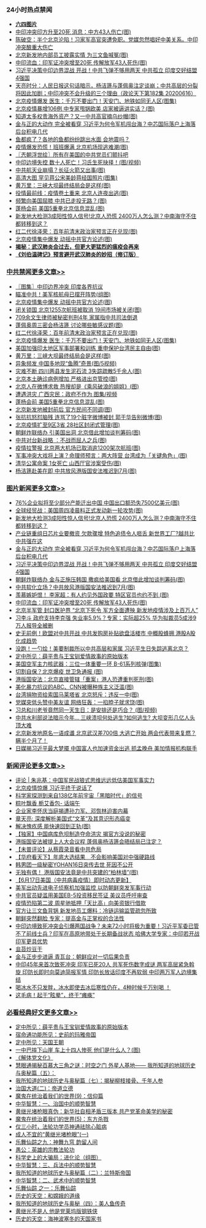 <div class="catlist">
<h3>24小时热点禁闻</h3>
<ul>
<li><b><a href="64photo" target="_blank">六四图片</a></b></li>
<li><a href="https://github.com/fqnews/bnews/blob/master/cbnews/20200617/1345959.md">中印冲突印方升至20死 消息：中方43人伤亡(图)</a></li>
<li><a href="https://github.com/fqnews/bnews/blob/master/cbnews/20200617/1345954.md">陈破空：半个北京沦陷！习家军高官突遭免职。党媒忽然唱好中美关系。中印冲突酿重大伤亡 </a></li>
<li><a href="https://github.com/fqnews/bnews/blob/master/cbnews/20200617/1345956.md">北京新发地内部员工披露实情 为三文鱼喊冤(图)</a></li>
<li><a href="https://github.com/fqnews/bnews/blob/master/topimagenews/20200617/1345989.md">中印流血：印军证冲突增至20死 传解放军43人死伤(图)</a></li>
<li><a href="https://github.com/fqnews/bnews/blob/master/topimagenews/20200617/1346231.md">习近平决策中印边界混战 开战！中共飞弹不够用两天 中共孤立 印度交好结盟4强国</a></li>
<li><a href="https://github.com/fqnews/bnews/blob/master/cbnews/20200617/1346085.md">天亮时分：人民日报这句话暗示，杨洁篪与蓬佩奥注定谈崩；中共高层的分裂将因此加剧；中印冲突不会升级的三个理由（政论天下第182集 20200616） </a></li>
<li><a href="https://github.com/fqnews/bnews/blob/master/cbnews/20200617/1346237.md">北京疫情爆发 医生：千万不要出门！天安门、地铁如同无人区(图集)</a></li>
<li><a href="https://github.com/fqnews/bnews/blob/master/cbnews/20200617/1346020.md">北京疫情暴增106例 中专家甩锅欧美 店家被逼讲实话？(图)</a></li>
<li><a href="https://github.com/fqnews/bnews/blob/master/cnnews/20200617/1346216.md">知道太多权贵海外资产？又一中共高官摘乌纱帽(图)</a></li>
<li><a href="https://github.com/fqnews/bnews/blob/master/topimagenews/20200617/1346236.md">金与正的大动作 完全被看穿 习近平为何令军机闯台海？中芯国际落户上海落后台积电几代</a></li>
<li><a href="https://github.com/fqnews/bnews/blob/master/cnnews/20200617/1345970.md">鱼都疯了？各地的鱼都纷纷跳出水面 会地震吗？</a></li>
<li><a href="https://github.com/fqnews/bnews/blob/master/cnnews/20200617/1346265.md">疫情爆发恐慌！班班爆满 北京机场现逃难潮(图)</a></li>
<li><a href="https://github.com/fqnews/bnews/blob/master/ssgc/20200617/1345953.md">〖兲朝浮世绘〗所有在美国的中共党员们颤抖吧</a></li>
<li><a href="https://github.com/fqnews/bnews/blob/master/cnnews/20200617/1346161.md">中印边境失控 数十人死亡！习氏生死抉择！(图/视频)</a></li>
<li><a href="https://github.com/fqnews/bnews/blob/master/cnnews/20200617/1346158.md">中共航天业崩塌？长征火箭又出事(图)</a></li>
<li><a href="https://github.com/fqnews/bnews/blob/master/cnnews/20200617/1345978.md">高清大图 罕见蒋公宋美龄蒋经国照片(图集)</a></li>
<li><a href="https://github.com/fqnews/bnews/blob/master/cbnews/20200617/1346223.md">黄万里：三峡大坝最终结局会是这样(图)</a></li>
<li><a href="https://github.com/fqnews/bnews/blob/master/cbnews/20200617/1346086.md">役情最前线：疫情卷土重来 北京人连夜出逃(图)</a></li>
<li><a href="https://github.com/fqnews/bnews/blob/master/cbnews/20200617/1346031.md">频繁向美国屈膝 中共已走投无路？(图)</a></li>
<li><a href="https://github.com/fqnews/bnews/blob/master/cbnews/20200617/1346184.md">蓬杨会前 美国5重拳北京信息混乱(图)</a></li>
<li><a href="https://github.com/fqnews/bnews/blob/master/topimagenews/20200617/1346358.md">新发地大检测3成阳性惊人信号!北京人恐慌 2400万人怎么测？中南海守不住 都转移到这？</a></li>
<li><a href="https://github.com/fqnews/bnews/blob/master/cbnews/20200617/1346243.md">红二代徐泽荣：百年前清末政治家预言正在兑现(图)</a></li>
<li><a href="https://github.com/fqnews/bnews/blob/master/cbnews/20200617/1346276.md">北京疫情集中爆发 动摇中共官方论述(图)</a></li>
<li><b><a href="https://github.com/fqnews/bnews/blob/master/comments/20200211/1275071.md" target="_blank">揭秘：武汉肺炎会过去，但更大更猛烈的瘟疫会再来</a></b></li>
<li><b><a href="https://github.com/fqnews/bnews/blob/master/comments/20200207/1272816.md" target="_blank">《刘伯温碑记》预言避开武汉肺炎的妙招（修订版）</a></b></li>
</ul>
</div>

<div class="catlist">
<h3><a href="https://github.com/fqnews/bnews/blob/master/cbnews/" target="_blank">中共禁闻</a><span><a href="https://github.com/fqnews/bnews/blob/master/cbnews/" target="_blank" rel="nofollow">更多文章>></a></span></h3>
<ul>
<li><a href="https://github.com/fqnews/bnews/blob/master/cbnews/20200617/1346369.md" target="_blank">〖图集〗中印边界冲突 印度各界抗议</a></li>
<li><a href="https://github.com/fqnews/bnews/blob/master/cbnews/20200617/1346364.md" target="_blank">瞄准中共！美军核航母已摆开阵势(组图)</a></li>
<li><a href="https://github.com/fqnews/bnews/blob/master/cbnews/20200617/1346276.md" target="_blank">北京疫情集中爆发 动摇中共官方论述(图)</a></li>
<li><a href="https://github.com/fqnews/bnews/blob/master/cbnews/20200617/1346256.md" target="_blank">闭关锁国 北京1255次航班被取消 19间市场被关闭(图)</a></li>
<li><a href="https://github.com/fqnews/bnews/blob/master/cbnews/20200617/1346245.md" target="_blank">709余文生律师被秘密判刑4年 家属指中共司法倒退</a></li>
<li><a href="https://github.com/fqnews/bnews/blob/master/cbnews/20200617/1346244.md" target="_blank">蓬佩奥周三密会杨洁篪 讨论哪些敏感议题(图)</a></li>
<li><a href="https://github.com/fqnews/bnews/blob/master/cbnews/20200617/1346243.md" target="_blank">红二代徐泽荣：百年前清末政治家预言正在兑现(图)</a></li>
<li><a href="https://github.com/fqnews/bnews/blob/master/cbnews/20200617/1346237.md" target="_blank">北京疫情爆发 医生：千万不要出门！天安门、地铁如同无人区(图集)</a></li>
<li><a href="https://github.com/fqnews/bnews/blob/master/cbnews/20200617/1346234.md" target="_blank">美国加强印太地区军事部署和训练 重申保护台湾民主自由(图)</a></li>
<li><a href="https://github.com/fqnews/bnews/blob/master/cbnews/20200617/1346223.md" target="_blank">黄万里：三峡大坝最终结局会是这样(图)</a></li>
<li><a href="https://github.com/fqnews/bnews/blob/master/cbnews/20200617/1346222.md" target="_blank">异象频发 中国多地现“鱼腾”奇景(图/5视频)</a></li>
<li><a href="https://github.com/fqnews/bnews/blob/master/cbnews/20200617/1346221.md" target="_blank">灾难不断 四川两县发生泥石流 3失踪疏散5千余人(图)</a></li>
<li><a href="https://github.com/fqnews/bnews/blob/master/cbnews/20200617/1346213.md" target="_blank">北京本土确诊病例增加 严格进出京管控(图)</a></li>
<li><a href="https://github.com/fqnews/bnews/blob/master/cbnews/20200617/1346212.md" target="_blank">北京人在微博求救 热搜却是《乘风破浪的姐姐》(图)</a></li>
<li><a href="https://github.com/fqnews/bnews/blob/master/cbnews/20200617/1346186.md" target="_blank">遭遇洪灾 广西灾民：政府不作为 图集/视频</a></li>
<li><a href="https://github.com/fqnews/bnews/blob/master/cbnews/20200617/1346184.md" target="_blank">蓬杨会前 美国5重拳北京信息混乱(图)</a></li>
<li><a href="https://github.com/fqnews/bnews/blob/master/cbnews/20200617/1346167.md" target="_blank">北京新发地被封前后 官方民间不同调(图)</a></li>
<li><a href="https://github.com/fqnews/bnews/blob/master/cbnews/20200617/1346166.md" target="_blank">张抗抗怒怼脑残 连骂了19个脏字微博被封 郭于华告别微博(图)</a></li>
<li><a href="https://github.com/fqnews/bnews/blob/master/cbnews/20200617/1346157.md" target="_blank">北京疫情扩至9区3省 28社区封闭式管理(图)</a></li>
<li><a href="https://github.com/fqnews/bnews/blob/master/cbnews/20200617/1346155.md" target="_blank">朝鲜炸联络办 引美国出洞 北京借此增加谈判筹码(图)</a></li>
<li><a href="https://github.com/fqnews/bnews/blob/master/cbnews/20200617/1346154.md" target="_blank">中共对台新战略 ：不战而屈人之兵(图)</a></li>
<li><a href="https://github.com/fqnews/bnews/blob/master/cbnews/20200617/1346153.md" target="_blank">疫情拉警报 北京两大机场已取消逾1200架次航班(图)</a></li>
<li><a href="https://github.com/fqnews/bnews/blob/master/cbnews/20200617/1346132.md" target="_blank">军事冲突大戏将上演？命理师预言：两大阵营 台湾成为「关键角色」(图)</a></li>
<li><a href="https://github.com/fqnews/bnews/blob/master/cbnews/20200617/1346130.md" target="_blank">清华公寓命案 1女死亡 山西厅官涉案受伤(图)</a></li>
<li><a href="https://github.com/fqnews/bnews/blob/master/cbnews/20200617/1346120.md" target="_blank">杨洁篪赴美在即 中共放风港版国安法推迟到7月(图)</a></li>

</ul>
</div>
<div class="catlist">
<h3><a href="https://github.com/fqnews/bnews/blob/master/topimagenews/" target="_blank">图片新闻</a><span><a href="https://github.com/fqnews/bnews/blob/master/topimagenews/" target="_blank" rel="nofollow">更多文章>></a></span></h3>
<ul>
<li><a href="https://github.com/fqnews/bnews/blob/master/topimagenews/20200617/1346381.md" target="_blank">76%企业拟将至少部分产能迁出中国 中国出口额恐失7500亿美元(图)</a></li>
<li><a href="https://github.com/fqnews/bnews/blob/master/topimagenews/20200617/1346375.md" target="_blank">全球经贸战：美国周四凌晨料正式发动新一轮攻势(图)</a></li>
<li><a href="https://github.com/fqnews/bnews/blob/master/topimagenews/20200617/1346358.md" target="_blank">新发地大检测3成阳性惊人信号!北京人恐慌 2400万人怎么测？中南海守不住 都转移到这？</a></li>
<li><a href="https://github.com/fqnews/bnews/blob/master/topimagenews/20200617/1346314.md" target="_blank">产业链重组日芯片业要撤资 欠款骤增 特色追债令人咂舌 新世界工厂?越共比中共强在这</a></li>
<li><a href="https://github.com/fqnews/bnews/blob/master/topimagenews/20200617/1346236.md" target="_blank">金与正的大动作 完全被看穿 习近平为何令军机闯台海？中芯国际落户上海落后台积电几代</a></li>
<li><a href="https://github.com/fqnews/bnews/blob/master/topimagenews/20200617/1346231.md" target="_blank">习近平决策中印边界混战 开战！中共飞弹不够用两天 中共孤立 印度交好结盟4强国</a></li>
<li><a href="https://github.com/fqnews/bnews/blob/master/topimagenews/20200617/1346152.md" target="_blank">朝鲜炸联络办 金与正施压韩国 撒疯给美国看 北京借此增加谈判筹码(图)</a></li>
<li><a href="https://github.com/fqnews/bnews/blob/master/topimagenews/20200617/1346151.md" target="_blank">中共软化立场？中共放风港版国安法推迟到7月(图)</a></li>
<li><a href="https://github.com/fqnews/bnews/blob/master/topimagenews/20200617/1346070.md" target="_blank">羡慕嫉妒恨！ 李家超：有人约见外国政要 特区官员也约不到 (图)</a></li>
<li><a href="https://github.com/fqnews/bnews/blob/master/topimagenews/20200617/1345989.md" target="_blank">中印流血：印军证冲突增至20死 传解放军43人死伤(图)</a></li>
<li><a href="https://github.com/fqnews/bnews/blob/master/topimagenews/20200616/1345847.md" target="_blank">北京半军管 封口医护界 “北京下死令 军方全面遭殃 新发地疫情涉及上百万人”</a></li>
<li><a href="https://github.com/fqnews/bnews/blob/master/topimagenews/20200616/1345791.md" target="_blank">习李斗 政府支持李克强 失业率5.9%？专家：实际超25% 华为拟裁员5成涉9万人报导全被删</a></li>
<li><a href="https://github.com/fqnews/bnews/blob/master/topimagenews/20200616/1345778.md" target="_blank">史无前例！欧盟对中共开战 中共发购房补贴欲盘活楼市 中概股蜂拥 港股A股化成趋势</a></li>
<li><a href="https://github.com/fqnews/bnews/blob/master/topimagenews/20200616/1345746.md" target="_blank">没跑！一勺烩！美要制裁所以中共高层和家属 习近平生日失踪逃离北京？</a></li>
<li><a href="https://github.com/fqnews/bnews/blob/master/comments/20200616/1345658.md" target="_blank">定中所见：薛平贵与王宝钏爱情故事的原始版本</a></li>
<li><a href="https://github.com/fqnews/bnews/blob/master/topimagenews/20200616/1345679.md" target="_blank">美国空军主力核武器：三位一体重要一环 B-61系列核弹(图集)</a></li>
<li><a href="https://github.com/fqnews/bnews/blob/master/topimagenews/20200616/1345667.md" target="_blank">切割自保？北京爆疫 世卫急通报 (图)</a></li>
<li><a href="https://github.com/fqnews/bnews/blob/master/topimagenews/20200616/1345495.md" target="_blank">港版国安法：北京直接管辖「重案」港人恐遭重判死刑(图)</a></li>
<li><a href="https://github.com/fqnews/bnews/blob/master/topimagenews/20200615/1345332.md" target="_blank">美化暴力抗议的ABC、CNN被曝种族主义泛滥(图)</a></li>
<li><a href="https://github.com/fqnews/bnews/blob/master/topimagenews/20200615/1345331.md" target="_blank">台湾捐物资给索国马莱塔省 北京怒斥：违反一中(图)</a></li>
<li><a href="https://github.com/fqnews/bnews/blob/master/topimagenews/20200615/1345330.md" target="_blank">党媒突低头赞中美友谊 网络狂轰：一掐脖子就求饶(图)</a></li>
<li><a href="https://github.com/fqnews/bnews/blob/master/topimagenews/20200615/1345329.md" target="_blank">习总和川老爷竟然同一天生日：是安排还是巧合？ (图/视频)</a></li>
<li><a href="https://github.com/fqnews/bnews/blob/master/topimagenews/20200615/1345297.md" target="_blank">中共水利部说法暗示今年&#8230; 三峡溃坝何处逃生?如何逃生? 大坝变形几亿人头顶大难</a></li>
<li><a href="https://github.com/fqnews/bnews/blob/master/topimagenews/20200615/1345231.md" target="_blank">北京新发地原名一语成谶 北京武汉差700倍 大逃亡开始 两会代表带来复燃？瞒半个月了！</a></li>
<li><a href="https://github.com/fqnews/bnews/blob/master/topimagenews/20200615/1345204.md" target="_blank">日媒揭习近平最大梦魇 中国富人也加速资金出逃 抓孟晚舟 美加情报机构联手</a></li>

</ul>
</div>
<div class="catlist">
<h3><a href="https://github.com/fqnews/bnews/blob/master/comments/" target="_blank">新闻评论</a><span><a href="https://github.com/fqnews/bnews/blob/master/comments/" target="_blank" rel="nofollow">更多文章>></a></span></h3>
<ul>
<li><a href="https://github.com/fqnews/bnews/blob/master/comments/20200618/1346446.md" target="_blank">评论 | 朱兆基：中国军民战狼式思维远远低估美国军事实力</a></li>
<li><a href="https://github.com/fqnews/bnews/blob/master/comments/20200617/1346373.md" target="_blank">北京疫情惊爆 习近平终于说话了</a></li>
<li><a href="https://github.com/fqnews/bnews/blob/master/comments/20200617/1346368.md" target="_blank">科学家探测到来自138亿年前宇宙「黑暗时代」的信号</a></li>
<li><a href="https://github.com/fqnews/bnews/blob/master/comments/20200617/1346367.md" target="_blank">粽叶飘香 栀艾香包- 话端午</a></li>
<li><a href="https://github.com/fqnews/bnews/blob/master/comments/20200617/1346351.md" target="_blank">企业家李怀庆当庭揭遭孙力军、邓恢林迫害内幕</a></li>
<li><a href="https://github.com/fqnews/bnews/blob/master/comments/20200617/1346324.md" target="_blank">章天亮: 深度解析美国式“文革”及其意识形态癌变</a></li>
<li><a href="https://github.com/fqnews/bnews/blob/master/comments/20200617/1346321.md" target="_blank">解决愧疚感 能快速回到正轨(图)</a></li>
<li><a href="https://github.com/fqnews/bnews/blob/master/comments/20200617/1346318.md" target="_blank">【独家】中国病库危坝制造夺命洪灾 揭官方没说的秘密</a></li>
<li><a href="https://github.com/fqnews/bnews/blob/master/comments/20200617/1346300.md" target="_blank">港版国安法被提上人大会议程 蓬佩奥杨洁篪会晤结局已注定？</a></li>
<li><a href="https://github.com/fqnews/bnews/blob/master/comments/20200617/1346296.md" target="_blank">【未普评论】从蔡霞录音看中共危局</a></li>
<li><a href="https://github.com/fqnews/bnews/blob/master/comments/20200617/1346295.md" target="_blank">【华府看天下】年底大选结果　不会影响美国对中强硬路线</a></li>
<li><a href="https://github.com/fqnews/bnews/blob/master/comments/20200617/1346291.md" target="_blank">韩男团一级秘密YOHAN16日突传去世 死因不公开</a></li>
<li><a href="https://github.com/fqnews/bnews/blob/master/comments/20200617/1346283.md" target="_blank">无独有偶！ 港版国安法竟是中共突建的“柏林墙”(图)</a></li>
<li><a href="https://github.com/fqnews/bnews/blob/master/comments/20200617/1346281.md" target="_blank">【6月17日美国（中共病毒疫情）即时动态更新】</a></li>
<li><a href="https://github.com/fqnews/bnews/blob/master/comments/20200617/1346246.md" target="_blank">美军出动先进电子侦察机加强监控 以防朝鲜突发军事行动</a></li>
<li><a href="https://github.com/fqnews/bnews/blob/master/comments/20200617/1346239.md" target="_blank">中共官员疑滥用美国EB-5投资移民签证 美议员呼吁审查</a></li>
<li><a href="https://github.com/fqnews/bnews/blob/master/comments/20200617/1346238.md" target="_blank">疫情恐陷第二波  周星驰抵押「天比高」向美资银行借款</a></li>
<li><a href="https://github.com/fqnews/bnews/blob/master/comments/20200617/1346228.md" target="_blank">官方让三文鱼背锅 新发地员工爆料：冷链运输监管疏忽所致</a></li>
<li><a href="https://github.com/fqnews/bnews/blob/master/comments/20200617/1346227.md" target="_blank">朝鲜突然翻脸 专家：提高金与正掌权的合法性</a></li>
<li><a href="https://github.com/fqnews/bnews/blob/master/comments/20200617/1346205.md" target="_blank">中印边境致死冲突会引爆两国战争？未来72小时将极为重要！习近平军委已管不了前线士兵？印军在高原地带处于长期备战状态 哈佛大学专家：中印若开战 印军更具优势</a></li>
<li><a href="https://github.com/fqnews/bnews/blob/master/comments/20200617/1346204.md" target="_blank">韭苔炒豆干</a></li>
<li><a href="https://github.com/fqnews/bnews/blob/master/comments/20200617/1346199.md" target="_blank">金与正步步进逼 青瓦台：朝鲜应对一切后果负责</a></li>
<li><a href="https://github.com/fqnews/bnews/blob/master/comments/20200617/1346187.md" target="_blank">中印45年来首次致死冲突 印军已死20人 共军死伤数字成谜 两军高层紧急斡旋 印防长即时向莫迪简报军情 印防长放话印度不再软弱 中印两万军人边境集结</a></li>
<li><a href="https://github.com/fqnews/bnews/blob/master/comments/20200617/1346183.md" target="_blank">喝冰水不只发胖，冰水即使去冰后寒性仍在，4种时候千万别喝 ！</a></li>
<li><a href="https://github.com/fqnews/bnews/blob/master/comments/20200617/1346182.md" target="_blank">这毛病！起于“眩晕”，终于“瘫痪”</a></li>

</ul>
</div>

<div class="catlist">
<h3><a href="https://github.com/fqnews/bnews/blob/master/bikan/" target="_blank">必看经典好文</a><span><a href="https://github.com/fqnews/bnews/blob/master/bikan/" target="_blank" rel="nofollow">更多文章>></a></span></h3>
<ul>
<li><a href="https://github.com/fqnews/bnews/blob/master/comments/20200616/1345658.md" target="_blank">定中所见：薛平贵与王宝钏爱情故事的原始版本</a></li>
<li><a href="https://github.com/fqnews/bnews/blob/master/cbnews/20180711/970353.md" target="_blank">宿命通功能所见：史前的玛雅帝国</a></li>
<li><a href="https://github.com/fqnews/bnews/blob/master/tculture/xiulian/20151111/470021.md" target="_blank">定中所见：天国王朝</a></li>
<li><a href="https://github.com/fqnews/bnews/blob/master/cbnews/20200611/1343057.md" target="_blank">一中巴摔下山崖 车上十四人惨死 他们是什么人？(图)</a></li>
<li><a href="https://github.com/fqnews/bnews/blob/master/bookwiki/20130610/138400.md" target="_blank">《解体党文化》</a></li>
<li><a href="https://github.com/fqnews/bnews/blob/master/cbnews/20170907/819423.md" target="_blank">慧眼通揭秘百慕大三角之谜：时空之门 外星人基地—— 我所知道的地球历史与奥秘篇（五）：</a></li>
<li><a href="https://github.com/fqnews/bnews/blob/master/topimagenews/20171210/868397.md" target="_blank">我所知道的地球历史与奥秘篇（七）：揭秘柳枝接骨、千年人参</a></li>
<li><a href="https://github.com/fqnews/bnews/blob/master/cbnews/20180308/911611.md" target="_blank">治国大道(二)：帝道立德</a></li>
<li><a href="https://github.com/fqnews/bnews/blob/master/topimagenews/20180529/949649.md" target="_blank">魔鬼在统治着我们的世界(9)：信仰篇</a></li>
<li><a href="https://github.com/fqnews/bnews/blob/master/comments/20200605/1340202.md" target="_blank">中华智慧：一、治国中的顺势智慧</a></li>
<li><a href="https://github.com/fqnews/bnews/blob/master/lifebaike/20180921/1001174.md" target="_blank">黄继光堵枪眼真伪：新华社自相矛盾三版本 共产党革命美学的秘密</a></li>
<li><a href="https://github.com/fqnews/bnews/blob/master/topimagenews/20180524/946967.md" target="_blank">魔鬼在统治着我们的世界(5)：东方杀戮</a></li>
<li><a href="https://github.com/fqnews/bnews/blob/master/health/20170626/780270.md" target="_blank">仅三小时，法轮功学员神通祛除心脏病</a></li>
<li><a href="https://github.com/fqnews/bnews/blob/master/lifebaike/20200527/1334909.md" target="_blank">成人不宜的“黄继光堵枪眼”(一)</a></li>
<li><a href="https://github.com/fqnews/bnews/blob/master/tculture/20170718/793528.md" target="_blank">乐舞仙踪之九：神舞九穹 韵留人间</a></li>
<li><a href="https://github.com/fqnews/bnews/blob/master/comments/20200313/1292991.md" target="_blank">愚公：英雄的宗教法轮功</a></li>
<li><a href="https://github.com/fqnews/bnews/blob/master/comments/20200605/783246.md" target="_blank">科学史上的大骗局：进化论（组图）</a></li>
<li><a href="https://github.com/fqnews/bnews/blob/master/comments/20200605/783248.md" target="_blank">中华智慧：三、兵法中的顺势智慧</a></li>
<li><a href="https://github.com/fqnews/bnews/blob/master/tculture/xiulian/20170614/774347.md" target="_blank">我所知道的地球历史与奥秘篇（二）：兰特斯帝国</a></li>
<li><a href="https://github.com/fqnews/bnews/blob/master/comments/20200605/783249.md" target="_blank">中华智慧：二、武术中的顺势智慧</a></li>
<li><a href="https://github.com/fqnews/bnews/blob/master/tculture/20170710/789533.md" target="_blank">乐舞仙踪 之一：乐舞仙踪</a></li>
<li><a href="https://github.com/fqnews/bnews/blob/master/cbnews/20190219/1083302.md" target="_blank">历史的天空：和嫦娥的道缘</a></li>
<li><a href="https://github.com/fqnews/bnews/blob/master/tculture/xiulian/20170729/799172.md" target="_blank">我所知道的地球历史与奥秘（四）：美人鱼传奇</a></li>
<li><a href="https://github.com/fqnews/bnews/blob/master/lifebaike/20190522/1131765.md" target="_blank">黄继光不是人 他是党莱坞版钢铁侠</a></li>
<li><a href="https://github.com/fqnews/bnews/blob/master/tculture/xiulian/20170318/732480.md" target="_blank">历史的天空：海神波塞冬的天国家书</a></li>

</ul>
</div>